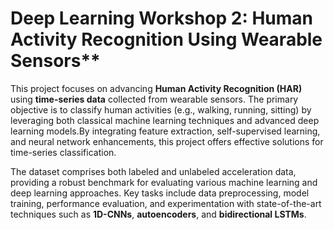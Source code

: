 # Deep Learning Workshop 2: Human Activity Recognition Using Wearable Sensors**

This project focuses on advancing **Human Activity Recognition (HAR)** using **time-series data** collected from wearable sensors. The primary objective is to classify human activities (e.g., walking, running, sitting) by leveraging both classical machine learning techniques and advanced deep learning models.By integrating feature extraction, self-supervised learning, and neural network enhancements, this project offers effective solutions for time-series classification.

The dataset comprises both labeled and unlabeled acceleration data, providing a robust benchmark for evaluating various machine learning and deep learning approaches. Key tasks include data preprocessing, model training, performance evaluation, and experimentation with state-of-the-art techniques such as **1D-CNNs**, **autoencoders**, and **bidirectional LSTMs**.

